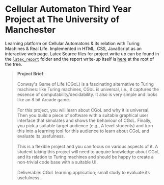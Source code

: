 # Cellular Automaton Third Year Project at The University of Manchester

Learning platform on Cellular Automatons & its relation with Turing Machines & Real Life.
Implemented in HTML, CSS, JavaScript as an interactive web page. Latex Source files for project write up can be found in the [`latex_report`](./latex_report) folder and the report write-up itself is [here](./report.pdf) at the root of the tree.

> <b>Project Brief</b>: <br />  <br />
> Conway's Game of Life (CGoL) is a fascinating alternative to Turing machines: like Turing machines, CGoL is universal, i.e., it captures the essence of computability/decidability. It also is very simple and looks like an 8 bit Arcade game. <br /> <br />
> For this project, you will learn about CGoL and why it is universal. Then you build a piece of software with a suitable graphical user interface that simulates and shows the behaviour of CGoL. Finally, you pick a suitable target audience (e.g., A level students) and turn this into a learning tool for this audience to learn about CGoL and evaluate its usefulness. <br /> <br />
> This is a flexible project and you can focus on various aspects of it. A student taking this project will need to acquire knowledge about CGoL and its relation to Turing machines and should be happy to create a non-trivial code base with a suitable UI. <br /> <br />
> Deliverable: CGoL learning application; small study to evaluate its usefulness.
